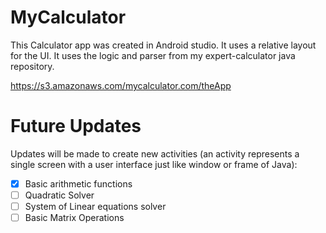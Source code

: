 # MyCalculator
This Calculator app was created in Android studio. It uses a relative layout for the UI. It uses the logic and parser from my expert-calculator java repository.

https://s3.amazonaws.com/mycalculator.com/theApp

# Future Updates
Updates will be made to create new activities (an activity represents a single screen with a user interface just like window or frame of Java):
- [x] Basic arithmetic functions
- [ ] Quadratic Solver
- [ ] System of Linear equations solver
- [ ] Basic Matrix Operations

